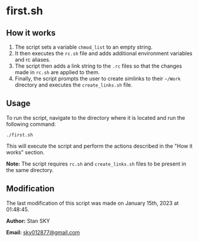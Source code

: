 # first.sh

## How it works

1. The script sets a variable `chmod_list` to an empty string.
2. It then executes the `rc.sh` file and adds additional environment variables and rc aliases.
3. The script then adds a link string to the `.rc` files so that the changes made in `rc.sh` are applied to them.
4. Finally, the script prompts the user to create simlinks to their `~/Work` directory and executes the `create_links.sh` file.

## Usage
To run the script, navigate to the directory where it is located and run the following command:

```
./first.sh
```

This will execute the script and perform the actions described in the "How it works" section.

**Note:** The script requires `rc.sh` and `create_links.sh` files to be present in the same directory.

## Modification
The last modification of this script was made on January 15th, 2023 at 01:48:45. 

**Author:** Stan SKY

**Email:** sky012877@gmail.com
